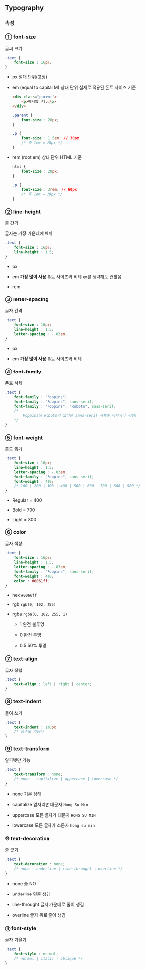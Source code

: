 ## Typography

### 속성
### ① font-size
글씨 크기

```CSS
.text {
    font-size : 16px;
}
```

- px
    절대 단위(고정)

- em (equal to capital M)
    상대 단위
    실제로 적용된 폰트 사이즈 기준
    ```HTML
    <div class="parent">
        <p>예시입니다.</p>    
    </div>
    ```
    ```CSS
    .parent {
        font-size : 20px;
    }

    .p {
        font-size : 1.5em; // 30px 
        /* 즉 1em = 20px */
    }
    ```

- rem (root em)
    상대 단위
    HTML 기준
    ```CSS
    html {
        font-size : 20px;
    }

    .p {
        font-size : 3rem; // 60px 
        /* 즉 1em = 20px */
    }
    ```

### ② line-height
줄 간격

글자는 가장 가운데에 배치

```CSS
.text {
    font-size : 16px;
    line-height : 1.5;
}
```

- px

- em 
    **가장 많이 사용**
    폰트 사이즈와 비례
    `em`를 생략해도 괜찮음

- rem

### ③ letter-spacing
글자 간격

```CSS
.text {
    font-size : 16px;
    line-height : 1.5;
    letter-spacing : -.03em;
}
```

- px
    
- em 
    **가장 많이 사용**
    폰트 사이즈와 비례
### ④ font-family
폰트 서체

```CSS
.text {
    font-family : "Poppins";
    font-family : "Poppins", sans-serif;
    font-family : "Poppins", "Roboto", sans-serif;
    /*
        Poppins와 Roboto가 없다면 sans-serif 서체중 아무거나 써줘!
    */
}
```

### ⑤ font-weight
폰트 굵기

```CSS
.text {
    font-size : 16px;
    line-height : 1.5;
    letter-spacing : -.03em;
    font-family : "Poppins", sans-serif;
    font-weight : 400;
    /* 100 | 200 | 300 | 400 | 500 | 600 | 700 | 800 | 900 */
}
```
- Regular = 400

- Bold = 700

- Light = 300

### ⑥ color
글자 색상

```CSS
.text {
    font-size : 16px;
    line-height : 1.5;
    letter-spacing : -.03em;
    font-family : "Poppins", sans-serif;
    font-weight : 400;
    color : #0061ff;
}
```

- hex
    `#0066ff`

- rgb
    `rgb(0, 102, 255)`

- rgba
    `rgba(0, 102, 255, 1)`

    - 1 완전 불투명
   
    - 0 완전 투명
    
    - 0.5 50% 투명

### ⑦ text-align
글자 정렬

```CSS
.text {
    text-align : left | right | center;
}
```

### ⑧ text-indent
들여 쓰기

```CSS
.text {
    text-indent : 100px
    /* 음수도 가능*/ 
}
```

### ⑨ text-transform
알파벳만 가능

```CSS
.text {
    text-transform : none;
    /* none | capitalize | uppercase | lowercase */
}
```

- none
    기본 상태

- capitalize
    앞자리만 대문자
    `Hong Su Min`

- uppercase
    모든 글자가 대문자
    `HONG SU MIN`

- lowercase
    모든 글자가 소문자
    `hong su min`

### ⑩ text-decoration
줄 긋기

```CSS
.text {
    text-decoration : none;
    /* none | underline | line-throught | overline */
}
```

- none
    줄 NO

- underline
    밑줄 생김

- line-throught
    글자 가운데로 줄이 생김

- overline
    글자 위로 줄이 생김


### ⑪ font-style
글자 기울기

```CSS
.text {
    font-style : normal;
    /* normal | italic | oblique */
}
```

